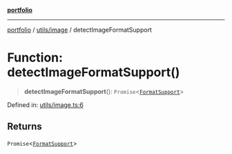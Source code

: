 [**portfolio**](../../../README.md)

***

[portfolio](../../../modules.md) / [utils/image](../README.md) / detectImageFormatSupport

# Function: detectImageFormatSupport()

> **detectImageFormatSupport**(): `Promise`\<[`FormatSupport`](../interfaces/FormatSupport.md)\>

Defined in: [utils/image.ts:6](https://github.com/tnorlund/Portfolio/blob/c9f739bee2d3ebf2a630f67d30d7430c9a6ac877/portfolio/utils/image.ts#L6)

## Returns

`Promise`\<[`FormatSupport`](../interfaces/FormatSupport.md)\>
